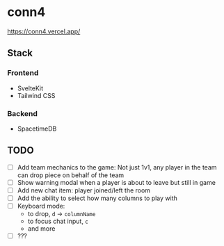 # conn4

<https://conn4.vercel.app/>

## Stack

### Frontend

- SvelteKit
- Tailwind CSS

### Backend

- SpacetimeDB

## TODO

- [ ] Add team mechanics to the game: Not just 1v1, any player in the team can drop piece on behalf of the team
- [ ] Show warning modal when a player is about to leave but still in game
- [ ] Add new chat item: player joined/left the room
- [ ] Add the ability to select how many columns to play with
- [ ] Keyboard mode:
  - to drop, `d` -> `columnName`
  - to focus chat input, `c`
  - and more
- [ ] ???
